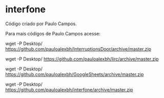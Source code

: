 # interfone
Código criado por Paulo Campos.

Para mais códigos de Paulo Campos acesse:

wget -P Desktop/ https://github.com/pauloalexbh/InterruptionsDoor/archive/master.zip

wget -P Desktop/ https://github.com/pauloalexbh/lirc/archive/master.zip

wget -P Desktop/ https://github.com/pauloalexbh/GoogleSheets/archive/master.zip

wget -P Desktop/ https://github.com/pauloalexbh/interfone/archive/master.zip
